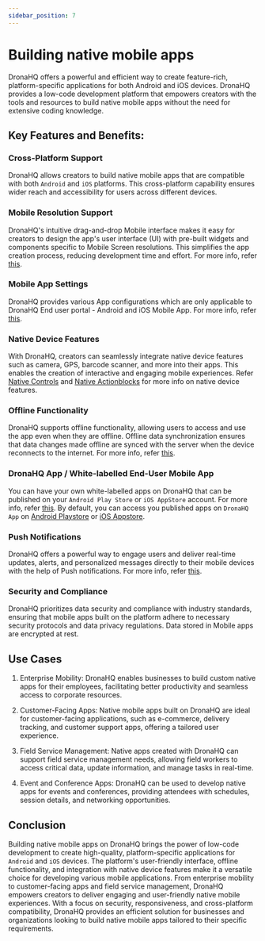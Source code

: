 ```yaml
---
sidebar_position: 7
---
```


# Building native mobile apps

DronaHQ offers a powerful and efficient way to create feature-rich, platform-specific applications for both Android and iOS devices. DronaHQ provides a low-code development platform that empowers creators with the tools and resources to build native mobile apps without the need for extensive coding knowledge.

## Key Features and Benefits:

### Cross-Platform Support 

DronaHQ allows creators to build native mobile apps that are compatible with both `Android` and `iOS` platforms. This cross-platform capability ensures wider reach and accessibility for users across different devices.

### Mobile Resolution Support 

DronaHQ's intuitive drag-and-drop Mobile interface makes it easy for creators to design the app's user interface (UI) with pre-built widgets and components specific to Mobile Screen resolutions. This simplifies the app creation process, reducing development time and effort. For more info, refer [this](mobile-apps/responsive_ui).

### Mobile App Settings

DronaHQ provides various App configurations which are only applicable to DronaHQ End user portal - Android and iOS Mobile App. For more info, refer [this](mobile-apps/mobile_configurations).


### Native Device Features

With DronaHQ, creators can seamlessly integrate native device features such as camera, GPS, barcode scanner, and more into their apps. This enables the creation of interactive and engaging mobile experiences. Refer [Native Controls](/mobile-apps/native_controls) and [Native Actionblocks](/mobile-apps/native_actionblocks) for more info on native device features.

### Offline Functionality 

DronaHQ supports offline functionality, allowing users to access and use the app even when they are offline. Offline data synchronization ensures that data changes made offline are synced with the server when the device reconnects to the internet. For more info, refer [this](/mobile-apps/offline_apps).

### DronaHQ App / White-labelled End-User Mobile App

You can have your own white-labelled apps on DronaHQ that can be published on your `Android Play Store` or `iOS AppStore` account. For more info, refer [this](/org-management/create_white_branded_mobile_apps). By default, you can access you published apps on `DronaHQ App` on [Android Playstore](https://play.google.com/store/apps/details?id=com.drona5) or [iOS Appstore](https://apps.apple.com/us/app/dronahq/id905354460).

### Push Notifications

DronaHQ offers a powerful way to engage users and deliver real-time updates, alerts, and personalized messages directly to their mobile devices with the help of Push notifications. For more info, refer [this](/mobile-apps/push_notifications).


### Security and Compliance 

DronaHQ prioritizes data security and compliance with industry standards, ensuring that mobile apps built on the platform adhere to necessary security protocols and data privacy regulations. Data stored in Mobile apps are encrypted at rest.


## Use Cases

1. Enterprise Mobility: DronaHQ enables businesses to build custom native apps for their employees, facilitating better productivity and seamless access to corporate resources.

1. Customer-Facing Apps: Native mobile apps built on DronaHQ are ideal for customer-facing applications, such as e-commerce, delivery tracking, and customer support apps, offering a tailored user experience.

1. Field Service Management: Native apps created with DronaHQ can support field service management needs, allowing field workers to access critical data, update information, and manage tasks in real-time.

1. Event and Conference Apps: DronaHQ can be used to develop native apps for events and conferences, providing attendees with schedules, session details, and networking opportunities.

## Conclusion

Building native mobile apps on DronaHQ brings the power of low-code development to create high-quality, platform-specific applications for `Android` and `iOS` devices. The platform's user-friendly interface, offline functionality, and integration with native device features make it a versatile choice for developing various mobile applications. From enterprise mobility to customer-facing apps and field service management, DronaHQ empowers creators to deliver engaging and user-friendly native mobile experiences. With a focus on security, responsiveness, and cross-platform compatibility, DronaHQ provides an efficient solution for businesses and organizations looking to build native mobile apps tailored to their specific requirements.